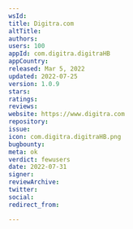 ```yaml
---
wsId: 
title: Digitra.com
altTitle: 
authors: 
users: 100
appId: com.digitra.digitraHB
appCountry: 
released: Mar 5, 2022
updated: 2022-07-25
version: 1.0.9
stars: 
ratings: 
reviews: 
website: https://www.digitra.com
repository: 
issue: 
icon: com.digitra.digitraHB.png
bugbounty: 
meta: ok
verdict: fewusers
date: 2022-07-31
signer: 
reviewArchive: 
twitter: 
social: 
redirect_from: 

---
```


